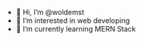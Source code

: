 - 👋 Hi, I’m @woldemst
- 👀 I’m interested in web developing
- 🌱 I’m currently learning MERN Stack

<!---
woldemst/woldemst is a ✨ special ✨ repository because its `README.md` (this file) appears on your GitHub profile.
You can click the Preview link to take a look at your changes.
--->
